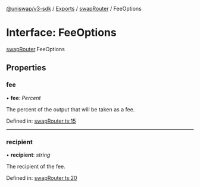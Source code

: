 [@uniswap/v3-sdk](../README.md) / [Exports](../modules.md) / [swapRouter](../modules/swaprouter.md) / FeeOptions

# Interface: FeeOptions

[swapRouter](../modules/swaprouter.md).FeeOptions

## Properties

### fee

• **fee**: *Percent*

The percent of the output that will be taken as a fee.

Defined in: [swapRouter.ts:15](https://github.com/Uniswap/uniswap-v3-sdk/blob/c42b4d4/src/swapRouter.ts#L15)

___

### recipient

• **recipient**: *string*

The recipient of the fee.

Defined in: [swapRouter.ts:20](https://github.com/Uniswap/uniswap-v3-sdk/blob/c42b4d4/src/swapRouter.ts#L20)
